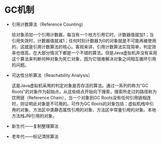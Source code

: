 # GC机制

* 引用计数算法（Reference Counting）

    给对象添加一个引用计数器，每当有一个地方引用它时，计数器值就加1；当引用失效时，计数器值就减1；任何时刻计数器为0的对象就是不可能再被使用的，这就是引用计数算法的核心。客观来讲，引用计数算法实现简单，判定效率也很高，在大部分情况下都是一个不错的算法。但是Java虚拟机并没有采用这个算法来判断何种对象为死亡对象，因为它很难解决对象之间相互循环引用的问题。

* 可达性分析算法（Reachability Analysis）

    这是Java虚拟机采用的判定对象是否存活的算法。通过一系列的称为“GC Roots"的对象作为起始点，从这些结点开始向下搜索，搜索所走过的路径称为饮用链（Reference Chain），当一个对象到GC Roots没有任何引用链相连时，则证明此对象是不可用的。可作为GC Roots的对象包括：虚拟机栈中引用的对象、方法区中类静态属性引用的对象、方法区中常量引用的对象。本地方法栈JNI引用的对象。

* 新生代——复制整理算法
* 老年代——标记清除算法